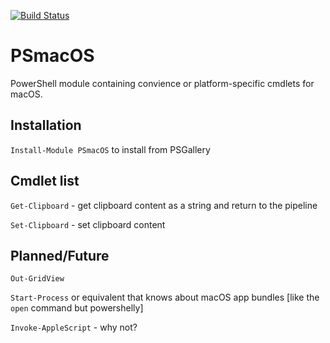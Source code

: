 [![Build Status](https://travis-ci.com/charlieschmidt/PSmacOS.svg?branch=master)](https://travis-ci.com/charlieschmidt/PSmacOS)

PSmacOS
========

PowerShell module containing convience or platform-specific cmdlets for macOS.

## Installation

`Install-Module PSmacOS` to install from PSGallery

## Cmdlet list

`Get-Clipboard` - get clipboard content as a string and return to the pipeline

`Set-Clipboard` - set clipboard content

## Planned/Future

`Out-GridView`

`Start-Process` or equivalent that knows about macOS app bundles [like the `open` command but powershelly]

`Invoke-AppleScript` - why not?
